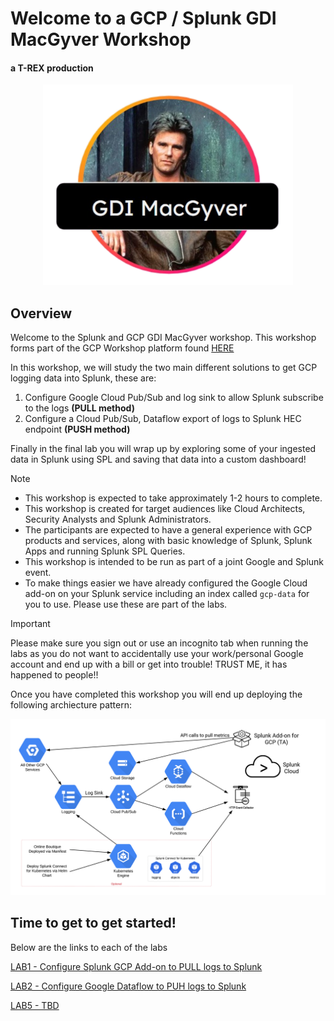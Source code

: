 # Welcome to a GCP / Splunk GDI MacGyver Workshop
#### a T-REX production

<p align="center">
<img width="400" src="/static/gdimacgyverlogo.png">
</p>

## Overview 

Welcome to the Splunk and GCP GDI MacGyver workshop. This workshop forms part of the GCP Workshop platform found <a>[HERE](https://explore.qwiklabs.com/classrooms/15807/labs/93937) </a>

In this workshop, we will study the two main different solutions to get GCP logging data into Splunk, these are:
1) Configure Google Cloud Pub/Sub and log sink to allow Splunk subscribe to the logs <b>(PULL method)</b>
2) Configure a Cloud Pub/Sub, Dataflow export of logs to Splunk HEC endpoint <b>(PUSH method)</b>
<!--
3) Cofigure exactly the same lab as <b>Lab 1<b> but this time do it via the Google Cloud CLI
4) Configure exactly the same lab as <b>Lab 2</b> but thie time do it via the Google Cloud CLI
-->

Finally in the final lab you will wrap up by exploring some of your ingested data in Splunk using SPL and saving that data into a custom dashboard!

>[!NOTE]
> - This workshop is expected to take approximately 1-2 hours to complete.<br>
> - This workshop is created for target audiences like Cloud Architects, Security Analysts and Splunk Administrators.<br>
> - The participants are expected to have a general experience with GCP products and services, along with basic knowledge of Splunk, Splunk Apps and running Splunk SPL Queries.<br>
> - This workshop is intended to be run as part of a joint Google and Splunk event.<br>
> - To make things easier we have already configured the Google Cloud add-on on your Splunk service including an index called `gcp-data` for you to use. Please use these are part of the labs. 

>[!IMPORTANT]
>Please make sure you sign out or use an incognito tab when running the labs as you do not want to accidentally use your work/personal Google account and end up with a bill or get into trouble!
>TRUST ME, it has happened to people!!

Once you have completed this workshop you will end up deploying the following archiecture pattern:

![gcp_gdi_architecture](/static/gcp_gdi_workshop_architecture.png)

## Time to get to get started!
Below are the links to each of the labs

<a>[LAB1 - Configure Splunk GCP Add-on to PULL logs to Splunk](/content/Lab1_gcpaddon/lab_1_overview.en.md) </a>

<a>[LAB2 - Configure Google Dataflow to PUH logs to Splunk ](/content/Lab2_dataflow/lab_2_overview.en.md) </a>

<a>[LAB5 - TBD ](/content/Lab5_data_exploration/exploring_data_1.md) </a>